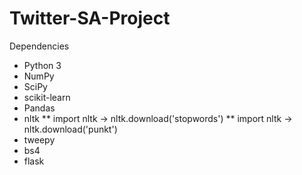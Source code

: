 # Twitter-SA-Project

Dependencies
* Python 3
* NumPy
* SciPy
* scikit-learn
* Pandas
* nltk
** import nltk -> nltk.download('stopwords')
** import nltk -> nltk.download('punkt')
* tweepy
* bs4
* flask

